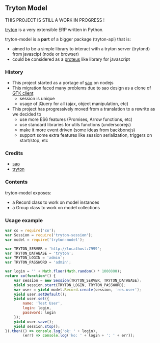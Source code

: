 ## Tryton Model

THIS PROJECT IS STILL A WORK IN PROGRESS !

[tryton](http://www.tryton.org/) is a very extensible ERP written in Python.

tryton-model is a **part** of a bigger package (tryton-api) that is:
- aimed to be a simple library to interact with a tryton server (trytond) from javascipt (node or browser)
- could be considered as a [proteus](https://github.com/tryton/proteus) like library for javascript

### History

- This project started as a portage of [sao](https://github.com/tryton/sao) on nodejs
- This migration faced many problems due to sao design as a clone of [GTK client](https://github.com/tryton/tryton)
    - session is unique
    - usage of jQuery for all (ajax, object manipulation, etc)
- This project has progressively moved from a translation to a rewrite as we decided to
    - use more ES6 features (Promises, Arrow functions, etc)
    - use standard libraries for utils functions (underscorejs)
    - make it more event driven (some ideas from backbonejs)
    - support some extra features like session serialization, triggers on start/stop, etc

### Credits

- [sao](https://github.com/tryton/sao)
- [tryton](https://github.com/tryton/tryton)

### Contents

tryton-model exposes:
- a Record class to work on model instances
- a Group class to work on model collections

### Usage example

```javascript
var co = require('co');
var Session = require('tryton-session');
var model = require('tryton-model');

var TRYTON_SERVER = 'http://localhost:7999';
var TRYTON_DATABASE = 'tryton';
var TRYTON_LOGIN = 'admin';
var TRYTON_PASSWORD = 'admin';

var login = '' + Math.floor(Math.random() * 1000000);
return co(function*() {
    var session = new Session(TRYTON_SERVER, TRYTON_DATABASE);
    yield session.start(TRYTON_LOGIN, TRYTON_PASSWORD);
    var user = yield model.Record.create(session, 'res.user');
    yield user.setDefault();
    yield user.set({
        name: 'Test User',
        login: login,
        password: login
    });
    yield user.save();
    yield session.stop();
}).then(() => console.log('ok: ' + login),
        (err) => console.log('ko: ' + login + ': ' + err));
```
